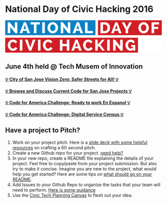 # National Day of Civic Hacking 2016

![Code for San Jose Logo](./images/600_450601366.jpg  )

## June 4th held @ Tech Musem of Innovation
#### [:bulb: City of San Jose Vision Zero: Safer Streets for All! :bulb:](https://docs.google.com/document/d/1Tda2THs0ImpoynC9pLCpUmxicgNlaqdWarWoumsoQnM/edit?usp=sharing)
#### [:bulb: Browse and Discuss Current Code for San Jose Projects :bulb:](https://github.com/codeforsanjose/Project-Ideas/issues)
#### [:bulb: Code for America Challenge: Ready to work En Espanol :bulb:](https://www.codeforamerica.org/events/national-day-2016/challenge-ready-to-work-en-espanol)
#### [:bulb: Code for America Challenge: Digital Service Census :bulb:](https://www.codeforamerica.org/events/national-day-2016/digital-service-census)

## Have a project to Pitch?
1. Work on your project pitch. Here is a [slide deck with some helpful resources](https://stedwards.box.com/s/3tedclh520vfo1681j4qx91tfp453lmu) on crafting a 60 second pitch.
2. Create a new Github repo for your project. [need help?](https://help.github.com/articles/create-a-repo/)
3. In your new repo, create a README file explaining the details of your project. Feel free to copy/paste from your project submission. But also try to make it concise. Imagine you are new to the project, what would help you get started? Here are some tips on [what should go on your README](http://atxhack4change.github.io/tech-and-tools/#/3/2).
4. Add Issues to your Github Repo to organize the tasks that your team will need to perform. [Here is some guidance](http://atxhack4change.github.io/tech-and-tools/#/3/4)
5. Use the [Civic Tech Planning Canvas](http://www.open-austin.org/civic-tech-canvas/) to flesh out your idea.

